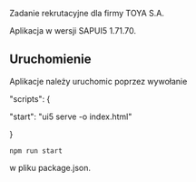 Zadanie rekrutacyjne dla firmy TOYA S.A.

Aplikacja w wersji SAPUI5 1.71.70.

## Uruchomienie 

Aplikacje należy uruchomic poprzez wywołanie   

"scripts": {

"start": "ui5 serve -o index.html"

}
```
npm run start
```

w pliku package.json.


